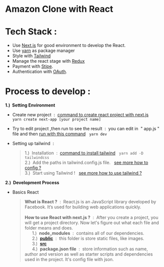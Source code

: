 
# Amazon Clone  with  React


# Tech Stack :
- Use [Next.js](https://nextjs.org/)
 for good environment to develop the React.
- Use [yarn](https://yarnpkg.com/) as package manager
- Style with [Tailwind](https://tailwindcss.com/)
- Manage the react stage with [Redux](https://redux.js.org/) 
- Payment with [Stipe](https://stripe.com/th?utm_campaign=TH_EN_Search_Brand_Stripe_EXA-19299490305&utm_medium=cpc&utm_source=google&ad_content=642259720785&utm_term=stripe&utm_matchtype=e&utm_adposition=&utm_device=c&gclid=CjwKCAjwrpOiBhBVEiwA_473dNm946BkVTaoyvevJWoPcIbhuEWviRKjK4cu3KJ5OKZyMyr-AK2YgBoCYb0QAvD_BwE).
- Authentication with [OAuth](https://oauth.net/2/).


# Process to develop : 
**1.) &nbsp;Setting  Environment**

-   Create new project &nbsp;:&nbsp; [command to create react project with next.js](https://nextjs.org/docs/getting-started) &nbsp; ``` yarn create next-app [your project name] ```
-   Try to edit project ,then run to see the result 
    &nbsp;:&nbsp; you can edit in &nbsp;" app.js "&nbsp; file and then [run with this command](https://nextjs.org/docs/getting-started) &nbsp; ``` yarn dev ```
-   Setting up tailwind &nbsp;: 

    >   1.) &nbsp;Installation &nbsp;:&nbsp; [command to install tailwind](https://tailwindcss.com/docs/installation) &nbsp; ``` yarn add -D tailwindcss ```<br/>
    >   2.) &nbsp;Add the paths in tailwind.config.js file. &nbsp; [see more how to config ?](https://tailwindcss.com/docs/installation)<br/> 
    >   3.) &nbsp;Start using Tailwind ! &nbsp; [see more how to use tailwind ?](https://tailwindcss.com/docs/installation)<br/> 

  **2.) &nbsp;Development  Process** 
-   Basics React 
    >   **What is React ?** &nbsp;:&nbsp; React.js is an JavaScript library developed by Facebook. It’s used for building web applications quickly. <br/><br/>
    >   **How to use React with next.js ?** &nbsp;:&nbsp; After you create a project, you will get a project directory. Now let's figure out what each file and folder  means and does.      
    >   &nbsp;&nbsp;&nbsp;&nbsp;&nbsp; 1.)&nbsp; **node_modules** &nbsp;:&nbsp; contains all of our dependencies.<br/>
    >   &nbsp;&nbsp;&nbsp;&nbsp;&nbsp; 2.)&nbsp; **[public](https://nextjs.org/docs/basic-features/static-file-serving)** &nbsp;:&nbsp; this folder is store static files, like images.<br/>
    >   &nbsp;&nbsp;&nbsp;&nbsp;&nbsp; 3.)&nbsp; **[src](https://nextjs.org/docs/advanced-features/src-directory)** <br/>
    >   &nbsp;&nbsp;&nbsp;&nbsp;&nbsp; 4.)&nbsp; **package.json file** &nbsp;:&nbsp; store information such as name, author and version  as well as starter scripts and dependencies  used in the project. It's config file with json.<br/>
    









